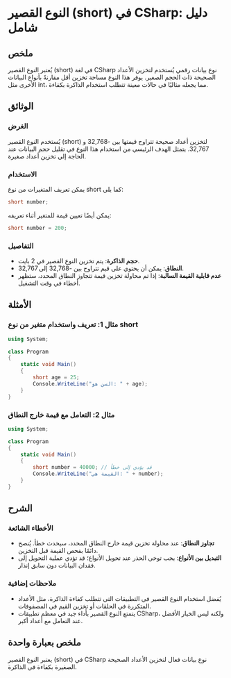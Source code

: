 <!--
Meta Description: # النوع القصير (short) في CSharp: دليل شامل ## ملخص يُعتبر النوع القصير (short) في لغة CSharp نوع بيانات رقمي يُستخدم لتخزين الأعداد الصحيحة ذات الحجم...
Meta Keywords: short, النوع, csharp, القصير, تخزين
-->

# النوع القصير (short) في CSharp: دليل شامل

## ملخص
يُعتبر النوع القصير (short) في لغة CSharp نوع بيانات رقمي يُستخدم لتخزين الأعداد الصحيحة ذات الحجم الصغير. يوفر هذا النوع مساحة تخزين أقل مقارنةً بأنواع البيانات الأخرى مثل int، مما يجعله مثاليًا في حالات معينة تتطلب استخدام الذاكرة بكفاءة.

## الوثائق
### الغرض
يُستخدم النوع القصير (short) لتخزين أعداد صحيحة تتراوح قيمتها بين -32,768 و 32,767. يتمثل الهدف الرئيسي من استخدام هذا النوع في تقليل حجم البيانات عند الحاجة إلى تخزين أعداد صغيرة.

### الاستخدام
يمكن تعريف المتغيرات من نوع short كما يلي:
```csharp
short number;
```
يمكن أيضًا تعيين قيمة للمتغير أثناء تعريفه:
```csharp
short number = 200;
```

### التفاصيل
- **حجم الذاكرة**: يتم تخزين النوع القصير في 2 بايت.
- **النطاق**: يمكن أن يحتوي على قيم تتراوح بين -32,768 إلى 32,767.
- **عدم قابلية القيمة السالبة**: إذا تم محاولة تخزين قيمة تتجاوز النطاق المحدد، ستظهر أخطاء في وقت التشغيل.
  
## الأمثلة
### مثال 1: تعريف واستخدام متغير من نوع short
```csharp
using System;

class Program
{
    static void Main()
    {
        short age = 25;
        Console.WriteLine("السن هو: " + age);
    }
}
```

### مثال 2: التعامل مع قيمة خارج النطاق
```csharp
using System;

class Program
{
    static void Main()
    {
        short number = 40000; // قد يؤدي إلى خطأ
        Console.WriteLine("القيمة هي: " + number);
    }
}
```

## الشرح
### الأخطاء الشائعة
- **تجاوز النطاق**: عند محاولة تخزين قيمة خارج النطاق المحدد، سيحدث خطأ. يُنصح دائمًا بفحص القيمة قبل التخزين.
- **التبديل بين الأنواع**: يجب توخي الحذر عند تحويل الأنواع؛ قد تؤدي عملية التحويل إلى فقدان البيانات دون سابق إنذار.

### ملاحظات إضافية
- يُفضل استخدام النوع القصير في التطبيقات التي تتطلب كفاءة الذاكرة، مثل الأعداد المتكررة في الحلقات أو تخزين القيم في المصفوفات.
- يتمتع النوع القصير بأداء جيد في معظم تطبيقات CSharp، ولكنه ليس الخيار الأفضل عند التعامل مع أعداد أكبر.

## ملخص بعبارة واحدة
يعتبر النوع القصير (short) في CSharp نوع بيانات فعال لتخزين الأعداد الصحيحة الصغيرة بكفاءة في الذاكرة.